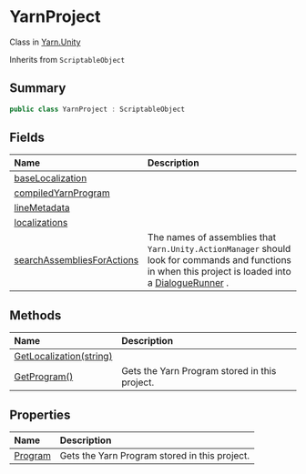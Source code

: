 # YarnProject

Class in [Yarn.Unity](api/csharp/yarn.unity.md)

Inherits from `ScriptableObject`

## Summary



```csharp
public class YarnProject : ScriptableObject
```

## Fields

|Name|Description|
|:---|:---|
|[baseLocalization](api/csharp/yarn.unity.yarnproject.baselocalization.md)||
|[compiledYarnProgram](api/csharp/yarn.unity.yarnproject.compiledyarnprogram.md)||
|[lineMetadata](api/csharp/yarn.unity.yarnproject.linemetadata.md)||
|[localizations](api/csharp/yarn.unity.yarnproject.localizations.md)||
|[searchAssembliesForActions](api/csharp/yarn.unity.yarnproject.searchassembliesforactions.md)|The names of assemblies that  <code>Yarn.Unity.ActionManager</code>  should look for commands and functions in when this project is loaded into a <a href="yarn.unity.dialoguerunner.md">DialogueRunner</a> .|

## Methods

|Name|Description|
|:---|:---|
|[GetLocalization(string)](api/csharp/yarn.unity.yarnproject.getlocalization.md)||
|[GetProgram()](api/csharp/yarn.unity.yarnproject.getprogram.md)|Gets the Yarn Program stored in this project.|

## Properties

|Name|Description|
|:---|:---|
|[Program](api/csharp/yarn.unity.yarnproject.program.md)|Gets the Yarn Program stored in this project.|

